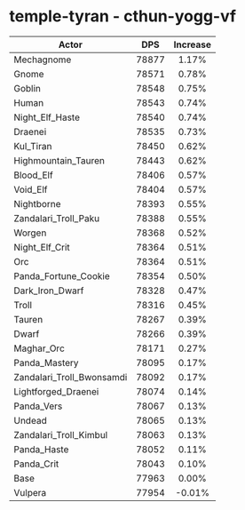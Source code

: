 # temple-tyran - cthun-yogg-vf
| Actor | DPS | Increase |
|---|:---:|:---:|
|Mechagnome|78877|1.17%|
|Gnome|78571|0.78%|
|Goblin|78548|0.75%|
|Human|78543|0.74%|
|Night_Elf_Haste|78540|0.74%|
|Draenei|78535|0.73%|
|Kul_Tiran|78450|0.62%|
|Highmountain_Tauren|78443|0.62%|
|Blood_Elf|78406|0.57%|
|Void_Elf|78404|0.57%|
|Nightborne|78393|0.55%|
|Zandalari_Troll_Paku|78388|0.55%|
|Worgen|78368|0.52%|
|Night_Elf_Crit|78364|0.51%|
|Orc|78364|0.51%|
|Panda_Fortune_Cookie|78354|0.50%|
|Dark_Iron_Dwarf|78328|0.47%|
|Troll|78316|0.45%|
|Tauren|78267|0.39%|
|Dwarf|78266|0.39%|
|Maghar_Orc|78171|0.27%|
|Panda_Mastery|78095|0.17%|
|Zandalari_Troll_Bwonsamdi|78092|0.17%|
|Lightforged_Draenei|78074|0.14%|
|Panda_Vers|78067|0.13%|
|Undead|78065|0.13%|
|Zandalari_Troll_Kimbul|78063|0.13%|
|Panda_Haste|78052|0.11%|
|Panda_Crit|78043|0.10%|
|Base|77963|0.00%|
|Vulpera|77954|-0.01%|
